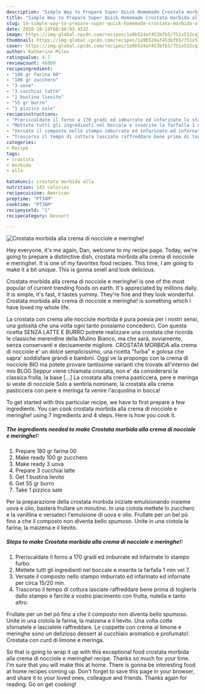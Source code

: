 ```yaml
---
description: "Simple Way to Prepare Super Quick Homemade Crostata morbida alla crema di nocciole e meringhe!"
title: "Simple Way to Prepare Super Quick Homemade Crostata morbida alla crema di nocciole e meringhe!"
slug: 14-simple-way-to-prepare-super-quick-homemade-crostata-morbida-alla-crema-di-nocciole-e-meringhe
date: 2020-10-14T08:50:03.453Z
image: https://img-global.cpcdn.com/recipes/1a9b524af453bfb5/751x532cq70/crostata-morbida-alla-crema-di-nocciole-e-meringhe-recipe-main-photo.jpg
thumbnail: https://img-global.cpcdn.com/recipes/1a9b524af453bfb5/751x532cq70/crostata-morbida-alla-crema-di-nocciole-e-meringhe-recipe-main-photo.jpg
cover: https://img-global.cpcdn.com/recipes/1a9b524af453bfb5/751x532cq70/crostata-morbida-alla-crema-di-nocciole-e-meringhe-recipe-main-photo.jpg
author: Katherine Miles
ratingvalue: 4.7
reviewcount: 46860
recipeingredient:
- "180 gr farina 00"
- "100 gr zucchero"
- "3 uova"
- "3 cucchiai latte"
- "1 bustina lievito"
- "55 gr burro"
- "1 pizzico sale"
recipeinstructions:
- "Preriscaldate il forno a 170 gradi ed imburrate ed infarinate lo stampo furbo."
- "Mettete tutti gli ingredienti nel boccale e inserite la farfalla 1 min vel 7."
- "Versate il composto nello stampo imburrato ed infarinato ed infornate per circa 15/20 min."
- "Trascorso il tempo di cottura lasciate raffreddare bene prima di toglierla dallo stampo e farcite a vostro piacimento con frutta, nutella e tanto altro."
categories:
- Recipe
tags:
- crostata
- morbida
- alla

katakunci: crostata morbida alla 
nutrition: 143 calories
recipecuisine: American
preptime: "PT34M"
cooktime: "PT36M"
recipeyield: "1"
recipecategory: Dessert

---
```



![Crostata morbida alla crema di nocciole e meringhe!](https://img-global.cpcdn.com/recipes/1a9b524af453bfb5/751x532cq70/crostata-morbida-alla-crema-di-nocciole-e-meringhe-recipe-main-photo.jpg)

Hey everyone, it's me again, Dan, welcome to my recipe page. Today, we're going to prepare a distinctive dish, crostata morbida alla crema di nocciole e meringhe!. It is one of my favorites food recipes. This time, I am going to make it a bit unique. This is gonna smell and look delicious.

Crostata morbida alla crema di nocciole e meringhe! is one of the most popular of current trending foods on earth. It's appreciated by millions daily. It is simple, it's fast, it tastes yummy. They're fine and they look wonderful. Crostata morbida alla crema di nocciole e meringhe! is something which I have loved my whole life.

La crostata con crema alle nocciole morbida è pura poesia per i nostri sensi, una golosità che una volta ogni tanto possiamo concederci. Con questa ricetta SENZA LATTE E BURRO potrete realizzare una crostata che ricorda le classiche merendine della Mulino Bianco, ma che sarà, ovviamente, senza conservanti e decisamente migliore. CROSTATA MORBIDA alla crema di nocciole e&#39; un dolce semplicissimo, una ricetta &#34;furba&#34; e golosa che sapra&#39; soddisfare grandi e bambini. Oggi ve la propongo con la crema di nocciole BIO ma potete provare tantissime varianti che trovate all&#39;interno del mio BLOG Seppur viene chiamata crostata, non e&#39; da considerarsi la classica frolla, la base […] La crostata alla crema pasticcera, pere e meringa si veste di nocciole Solo a sentirla nominare, la crostata alla crema pasticcera con pere e meringa fa venire l&#39;acquolina in bocca!


To get started with this particular recipe, we have to first prepare a few ingredients. You can cook crostata morbida alla crema di nocciole e meringhe! using 7 ingredients and 4 steps. Here is how you cook it.

<!--inarticleads1-->

##### The ingredients needed to make Crostata morbida alla crema di nocciole e meringhe!:

1. Prepare 180 gr farina 00
1. Make ready 100 gr zucchero
1. Make ready 3 uova
1. Prepare 3 cucchiai latte
1. Get 1 bustina lievito
1. Get 55 gr burro
1. Take 1 pizzico sale


Per la preparazione della crostata morbida iniziate emulsionando insieme uova e olio, basterà frullare un minutino. In una ciotola mettete lo zucchero e la vanillina e versateci l&#39;emulsione di uova e olio. Frullate per un bel pò fino a che il composto non diventa bello spumoso. Unite in una ciotola la farina, la maizena e il lievito. 

<!--inarticleads2-->

##### Steps to make Crostata morbida alla crema di nocciole e meringhe!:

1. Preriscaldate il forno a 170 gradi ed imburrate ed infarinate lo stampo furbo.
1. Mettete tutti gli ingredienti nel boccale e inserite la farfalla 1 min vel 7.
1. Versate il composto nello stampo imburrato ed infarinato ed infornate per circa 15/20 min.
1. Trascorso il tempo di cottura lasciate raffreddare bene prima di toglierla dallo stampo e farcite a vostro piacimento con frutta, nutella e tanto altro.


Frullate per un bel pò fino a che il composto non diventa bello spumoso. Unite in una ciotola la farina, la maizena e il lievito. Una volta cotte sfornatele e lasciatele raffreddare. Le coppette con crema al limone e meringhe sono un delizioso dessert al cucchiaio aromatico e profumato!. Crostata con curd di limone e meringa. 

So that is going to wrap it up with this exceptional food crostata morbida alla crema di nocciole e meringhe! recipe. Thanks so much for your time. I'm sure that you will make this at home. There is gonna be interesting food at home recipes coming up. Don't forget to save this page in your browser, and share it to your loved ones, colleague and friends. Thanks again for reading. Go on get cooking!
